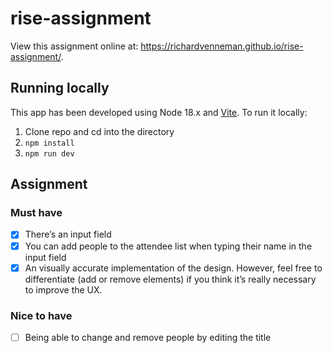 # rise-assignment
View this assignment online at: https://richardvenneman.github.io/rise-assignment/.

## Running locally
This app has been developed using Node 18.x and [Vite](https://vitejs.dev). To run it locally:

1. Clone repo and cd into the directory
2. `npm install`
3. `npm run dev`

## Assignment
### Must have
- [x] There’s an input field
- [x] You can add people to the attendee list when typing their name in the input field
- [x] An visually accurate implementation of the design. However, feel free to differentiate (add or remove elements) if you think it’s really necessary to improve the UX.

### Nice to have
- [ ] Being able to change and remove people by editing the title
